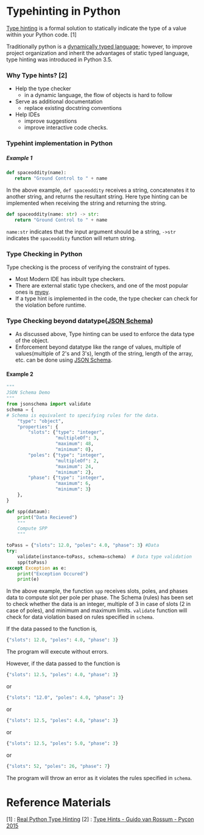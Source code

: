 # Typehinting in Python



[Type hinting](https://www.python.org/dev/peps/pep-0484/) is a formal solution to statically indicate the type of a value within your Python code. [1]

Traditionally python is a [dynamically typed language](https://android.jlelse.eu/magic-lies-here-statically-typed-vs-dynamically-typed-languages-d151c7f95e2b); however, to improve project organization and inherit the advantages of static typed language, type hinting was introduced in Python 3.5. 

### Why Type hints? [2]
- Help the type checker
    - in a dynamic language, the flow of objects is hard to follow   
- Serve as additional documentation
    - replace existing docstring conventions   
- Help IDEs
    - improve suggestions
    - improve interactive code checks.

### Typehint implementation in Python
##### Example 1 


``` python
def spaceoddity(name):
   return "Ground Control to " + name
```

In the above example, `def spaceoddity` receives a string, concatenates it to another string, and returns the resultant string. Here type hinting can be implemented when receiving the string and returning the string. 

```python
def spaceoddity(name: str) -> str:
   return "Ground Control to " + name
```
`name:str` indicates that the input argument should be a string,  `->str` indicates the `spaceoddity` function will return string. 

### Type Checking in Python
Type checking is the process of verifying the constraint of types. 
- Most Modern IDE has inbuilt type checkers. 
- There are external static type checkers, and one of the most popular ones is [mypy](http://mypy-lang.org/).
- If a type hint is implemented in the code, the type checker can check for the violation before runtime. 

### Type Checking beyond datatype([JSON Schema](http://json-schema.org/understanding-json-schema/))
- As discussed above, Type hinting can be used to enforce the data type of the object. 
- Enforcement beyond datatype like the range of values, multiple of values(multiple of 2's and 3's), length of the string, length of the array, etc. can be done using [JSON Schema](https://pynative.com/python-json-validation/).

#### Example 2
```python
"""
JSON Schema Demo
"""
from jsonschema import validate
schema = {
# Schema is equivalent to specifying rules for the data.
    "type": "object",
    "properties": {
        "slots": {"type": "integer",
                  "multipleOf": 3,
                  "maximum": 48,
                  "minimum": 0},
        "poles": {"type": "integer",
                  "multipleOf": 2,
                  "maximum": 24,
                  "minimum": 2},
        "phase": {"type": "integer",
                  "maximum": 6,
                  "minimum": 3}
    },
}

def spp(dataum):
    print("Data Recieved")
    """
    Compute SPP
    """

toPass = {"slots": 12.0, "poles": 4.0, "phase": 3} #Data
try:
    validate(instance=toPass, schema=schema)  # Data type validation
    spp(toPass)
except Exception as e:
    print("Exception Occured")
    print(e)
```

In the above example, the function `spp` receives slots, poles, and phases data to compute slot per pole per phase. The Schema (rules) has been set to check whether the data is an integer, multiple of 3 in case of slots (2 in case of poles), and minimum and maximum limits. `validate` function will check for data violation based on rules specified in `schema`. 

If the data passed to the function is, 
```python
{"slots": 12.0, "poles": 4.0, "phase": 3}
```
The program will execute without errors. 

However, if the data passed to the function is 
```python
{"slots": 12.5, "poles": 4.0, "phase": 3}
```
or
```python
{"slots": "12.0", "poles": 4.0, "phase": 3}
```
or
```python
{"slots": 12.5, "poles": 4.0, "phase": 3}
```
or
```python
{"slots": 12.5, "poles": 5.0, "phase": 3}
```
or 
```python
{"slots": 52, "poles": 26, "phase": 7}
```
The program will throw an error as it violates the rules specified in `schema`. 

 
# Reference Materials
[1] : [Real Python Type Hinting](<https://realpython.com/lessons/type-hinting/>)
[2] : [Type Hints - Guido van Rossum - Pycon 2015](https://www.youtube.com/watch?v=2wDvzy6Hgxg&t=807s&ab_channel=PyCon2015) 

